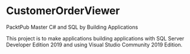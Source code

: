 # CustomerOrderViewer
PacktPub Master C# and SQL by Building Applications

This project is to make applications building applications with SQL Server Developer Edition 2019 and using Visual Studio Community 2019 Edition.
